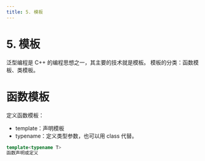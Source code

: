 ```yaml
---
title: 5. 模板
---
```


# 5. 模板

泛型编程是 C++ 的编程思想之一，其主要的技术就是模板。
模板的分类：函数模板、类模板。

# 函数模板

定义函数模板：

- template：声明模板
- typename：定义类型参数，也可以用 class 代替。

```cpp
template<typename T>
函数声明或定义
```
